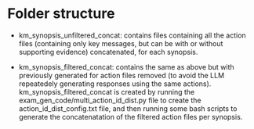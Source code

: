 # Folder structure #

- km_synopsis_unfiltered_concat: 
    contains files containing all the action files (containing only key messages, but can be with or without supporting evidence) concatenated, for each synopsis.

- km_synopsis_filtered_concat:
    contains the same as above but with previously generated for action files removed (to avoid the LLM repeatedely generating responses using the same actions).
    km_synopsis_filtered_concat is created by running the exam_gen_code/multi_action_id_dist.py file to create the action_id_dist_config.txt file, and then running some bash scripts to generate the concatenatation of the filtered action files per synopsis.